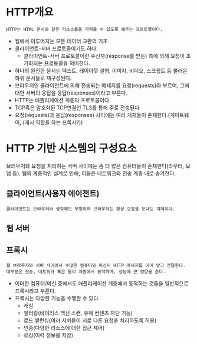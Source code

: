 # HTTP개요
    HTTP는 HTML 문서와 같은 리소스들을 가져올 수 있도록 해주는 프로토콜이다.
- 웹에서 이루어지는 모든 데이터 교환의 기초
- 클라이언트-서버 프로토콜이기도 하다.
    - 클라이언트-서버 프로토콜이란 수신자(response를 받는) 측에 의해 요청이 초기화되는 프로토콜을 의미한다.
- 하나의 완전한 문서는 텍스트, 레이아웃 설명, 이미지, 비디오, 스크립트 등 불러온 하위 문서들로 재구성된다.
- 브라우저인 클라이언트에 의해 전송되는 메세지를 요청(requests)라 부르며, 그에 대한 서버의 응답을 응답(responses)이라고 부른다.
- HTTP는 애플리케이션 계층의 프로토콜이다.
- TCP혹은 암호화된 TCP연결인 TLS를 통해 주로 전송된다.
- 요청(requests)과 응답(responses) 사이에는 여러 개체들이 존재한다.(게이트웨이, (캐시 역할을 하는 프록시?))

# HTTP 기반 시스템의 구성요소
브러우저와 요청을 처리하는 서버 사이에는 좀 더 많은 컴퓨터들이 존재한다(라우터, 모뎀 등). 웹의 계층적인 설계로 인해, 이들은 네트워크와 전송 계층 내로 숨겨진다.

## 클라이언트(사용자 에이전트)
    클라이언트는 브라우저라 생각해도 무방하며 브라우저는 항상 요청을 보내는 객체이다.
## 웹 서버
## 프록시
    웹 브라우저와 서버 사이에서 수많은 컴퓨터와 머신이 HTTP 메세지를 이어 받고 전달한다. 대부분은 전송, 네트워크 혹은 물리 계층에서 동작하며, 성능에 큰 영향을 준다.

- 이러한 컴퓨터/머신 중에서도 애플리케이션 계층에서 동작하는 것들을 일반적으로 프록시라고 부른다.
- 프록시는 다양한 기능을 수행할 수 있다.
    - 캐싱
    - 필터링(바이러스 백신 스캔, 유해 컨텐츠 차단 기능)
    - 로드 밸런싱(여러 서버들이 서로 다른 요청을 처리하도록 허용)
    - 인증(다양한 리소스에 대한 접근 제어)
    - 로깅(이력 정보를 저장)
    
